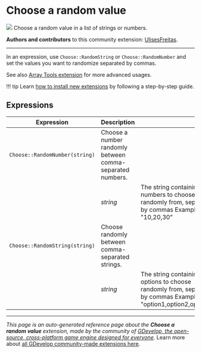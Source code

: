 # Choose a random value

<img src="https://resources.gdevelop-app.com/assets/Icons/dice-multiple.svg" class="extension-icon"></img>
Choose a random value in a list of strings or numbers.

**Authors and contributors** to this community extension: [UlisesFreitas](https://gd.games/UlisesFreitas).

---

In an expression, use `Choose::RandomString` or `Choose::RandomNumber` and set the values you want to randomize separated by commas.

See also [Array Tools extension](https://wiki.gdevelop.io/gdevelop5/extensions/array-tools) for more advanced usages.

!!! tip
    Learn [how to install new extensions](/gdevelop5/extensions/search) by following a step-by-step guide.

## Expressions

| Expression | Description |  |
|-----|-----|-----|
| `Choose::RandomNumber(string)` | Choose a number randomly between comma-separated numbers. ||
| | _string_ | The string containing all numbers to choose randomly from, separated by commas Example: "10,20,30" |
| `Choose::RandomString(string)` | Choose randomly between comma-separated strings. ||
| | _string_ | The string containing all options to choose randomly from, separated by commas Example: "option1,option2,option3" |

---

*This page is an auto-generated reference page about the **Choose a random value** extension, made by the community of [GDevelop, the open-source, cross-platform game engine designed for everyone](https://gdevelop.io/).* Learn more about [all GDevelop community-made extensions here](/gdevelop5/extensions).